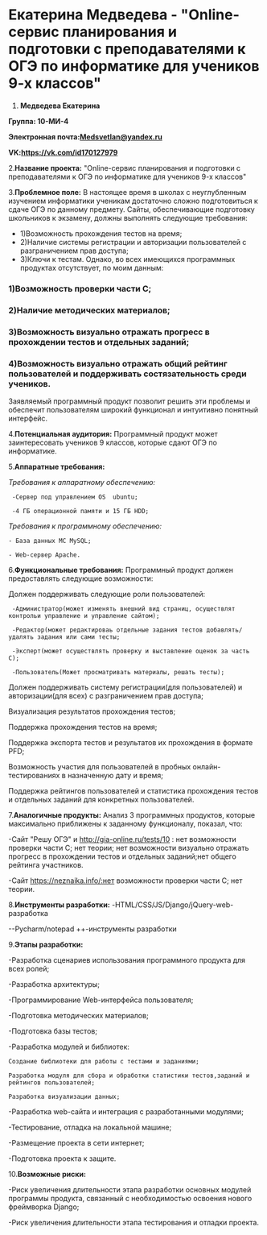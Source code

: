 # Екатерина Медведева - "Online-сервис планирования и подготовки с преподавателями к ОГЭ по информатике для учеников 9-х классов"

1. **Медведева Екатерина**

**Группа: 10-МИ-4**

**Электронная почта:Medsvetlan@yandex.ru**

**VK:https://vk.com/id170127979**

2.**Название проекта:**
"Online-сервис планирования и подготовки с преподавателями к ОГЭ по информатике для учеников 9-х классов"

3.**Проблемное поле:**
В настоящее время в школах с неуглубленным изучением информатики ученикам достаточно сложно подготовиться к сдаче ОГЭ по данному предмету. Сайты, обеспечивающие подготовку школьников к экзамену, должны выполнять следующие требования:
* 1)Возможность прохождения тестов на время;
* 2)Наличие системы регистрации и авторизации пользователей с разграничением прав доступа;
* 3)Ключи к тестам. 
Однако, во всех имеющихся программных продуктах отсутствует, по моим данным: 
### 1)Возможность проверки части C;
### 2)Наличие методических материалов;
### 3)Возможность визуально отражать прогресс в прохождении тестов и отдельных заданий;
### 4)Возможность визуально отражать общий рейтинг пользователей и поддерживать состязательность среди учеников.
Заявляемый программный продукт позволит решить эти проблемы и обеспечит пользователям широкий функционал и интуитивно понятный интерфейс.

4.**Потенциальная аудитория:**
Программный продукт может заинтересовать учеников 9 классов, которые сдают ОГЭ по информатике.

5.**Аппаратные требования:**

*Требования к аппаратному обеспечению:*

     -Сервер под управлением OS  ubuntu;
     
     -4 ГБ операционной памяти и 15 ГБ HDD;
     
*Требования к программному обеспечению:*

    - База данных MC MySQL;
    
    - Web-сервер Apache.
    
    
 6.**Функциональные требования:**
 Программный продукт должен предоставлять следующие возможности:
 
Должен поддерживать следующие роли пользователей:

     -Администратор(может изменять внешний вид страниц, осуществлят контрольи управление и управление сайтом);
     
     -Редактор(может редактироваь отдельные задания тестов добавлять/удалять задания или сами тесты;
     
     -Эксперт(может осуществлять проверку и выставление оценок за часть C);
     
     -Пользователь(Может просматривать материалы, решать тесты);
     
Должен поддерживать систему регистрации(для пользователей) и авторизации(для всех) с разграничением прав доступа;

Визуализация результатов прохождения тестов;

Поддержка прохождения тестов на время;

Поддержка экспорта тестов и результатов их прохождения в формате PFD;

Возможность участия для пользователей в пробных онлайн-тестированиях  в назначенную дату и время;

Поддержка рейтингов пользователей и статистика прохождения тестов и отдельных заданий для конкретных пользователей.


7.**Аналогичные продукты:**
Анализ 3 программных продуктов, которые максимально приближены к заданному функционалу, показал, что:

  -Сайт "Решу ОГЭ" и http://gia-online.ru/tests/10 : нет возможности проверки части C; нет теории; нет возможности визуально отражать прогресс в прохождении тестов и отдельных заданий;нет общего рейтинга участников.
  
  -Сайт https://neznaika.info/:нет возможности проверки части C; нет теории.
  
  
 8.**Инструменты разработки:**
 -HTML/CSS/JS/Django/jQuery-web-разработка
 
--Pycharm/notepad ++-инструменты разработки


 9.**Этапы разработки:**
 
-Разработка сценариев использования программного продукта для всех ролей;

-Разработка архитектуры;

-Программирование Web-интерфейса пользователя;

-Подготовка методических материалов;

-Подготовка базы тестов;

-Разработка модулей и библиотек:

    Создание библиотеки для работы с тестами и заданиями;
    
    Разработка модуля для сбора и обработки статистики тестов,заданий и рейтингов пользователей;
    
    Разработка визуализации данных;
    
-Разработка web-сайта и интеграция с разработанными модулями;

-Тестирование, отладка на локальной машине;

-Размещение проекта в сети интернет;

-Подготовка проекта к защите.


10.**Возможные риски:**

-Риск увеличения длительности этапа разработки основных модулей программы продукта, связанный с необходимостью освоения нового фреймворка Django;

-Риск увеличения длительности этапа тестирования и отладки проекта.




